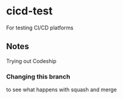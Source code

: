 # cicd-test
For testing CI/CD platforms


## Notes
Trying out Codeship

###  Changing this branch
to see what happens with squash and merge
